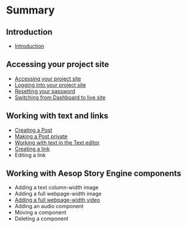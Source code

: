 # Summary

## Introduction

* [Introduction](README.md)

## Accessing your project site

* [Accessing your project site](accessing-your-project-site.md)
* [Logging into your project site](logging-into-your-site.md)
* [Resetting your password](resetting-your-password.md)
* [Switching from Dashboard to live site](switching-from-dashboard-to-live-site.md)

## Working with text and links

* [Creating a Post](adding-content-to-your-site/creating-a-post.md)
* [Making a Post private](adding-content-to-your-site/making-a-post-private.md)
* [Working with text in the Text editor](adding-content-to-your-site/working-with-content-in-the-text-editor.md)
* [Creating a link](adding-content-to-your-site/creating-a-link.md)
* Editing a link

## Working with Aesop Story Engine components

* Adding a text column-width image
* Adding a full webpage-width image
* [Adding a full webpage-width video](adding-content-to-your-site/adding-a-full-webpage-width-video.md)
* Adding an audio component
* Moving a component
* Deleting a component

